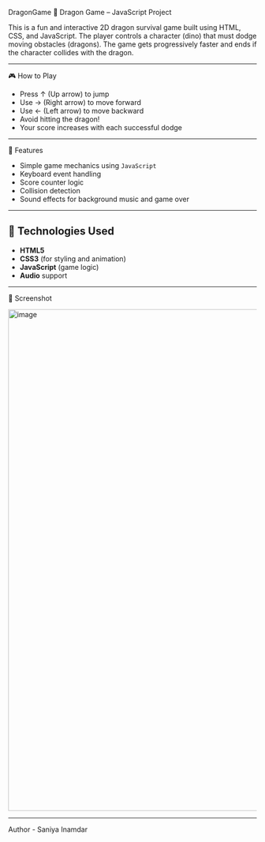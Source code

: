 DragonGame
🐉 Dragon Game – JavaScript Project

This is a fun and interactive 2D dragon survival game built using HTML, CSS, and JavaScript. The player controls a character (dino) that must dodge moving obstacles (dragons). The game gets progressively faster and ends if the character collides with the dragon.

---

🎮 How to Play

- Press ↑ (Up arrow) to jump
- Use → (Right arrow) to move forward
- Use ← (Left arrow) to move backward
- Avoid hitting the dragon!
- Your score increases with each successful dodge

---

🧠 Features

- Simple game mechanics using `JavaScript`
- Keyboard event handling
- Score counter logic
- Collision detection
- Sound effects for background music and game over

---

## 🔧 Technologies Used

- **HTML5**
- **CSS3** (for styling and animation)
- **JavaScript** (game logic)
- **Audio** support

---

📸 Screenshot

<img width="1918" height="1017" alt="image" src="https://github.com/user-attachments/assets/982f69b7-0a58-423b-9ec5-00b6140b9d22" />



---

Author - Saniya Inamdar

